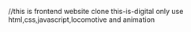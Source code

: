 //this is frontend website clone this-is-digital 
only  use html,css,javascript,locomotive and animation